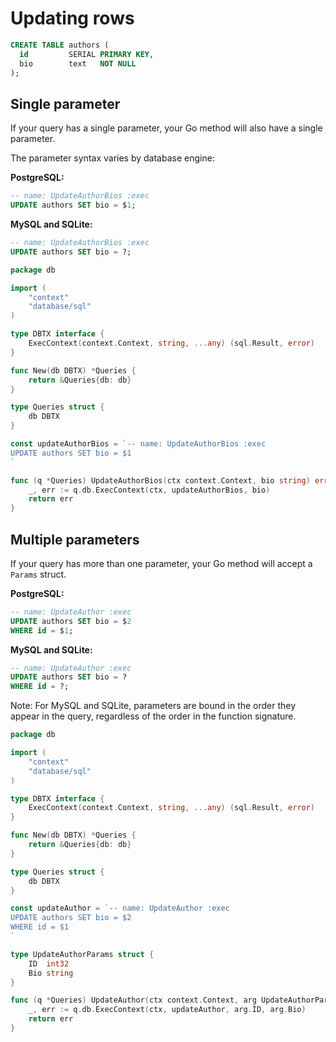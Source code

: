 # Updating rows

```sql
CREATE TABLE authors (
  id         SERIAL PRIMARY KEY,
  bio        text   NOT NULL
);
```

## Single parameter

If your query has a single parameter, your Go method will also have a single
parameter.

The parameter syntax varies by database engine:

**PostgreSQL:**
```sql
-- name: UpdateAuthorBios :exec
UPDATE authors SET bio = $1;
```

**MySQL and SQLite:**
```sql
-- name: UpdateAuthorBios :exec
UPDATE authors SET bio = ?;
```

```go
package db

import (
	"context"
	"database/sql"
)

type DBTX interface {
	ExecContext(context.Context, string, ...any) (sql.Result, error)
}

func New(db DBTX) *Queries {
	return &Queries{db: db}
}

type Queries struct {
	db DBTX
}

const updateAuthorBios = `-- name: UpdateAuthorBios :exec
UPDATE authors SET bio = $1
`

func (q *Queries) UpdateAuthorBios(ctx context.Context, bio string) error {
	_, err := q.db.ExecContext(ctx, updateAuthorBios, bio)
	return err
}
```

## Multiple parameters

If your query has more than one parameter, your Go method will accept a
`Params` struct.

**PostgreSQL:**
```sql
-- name: UpdateAuthor :exec
UPDATE authors SET bio = $2
WHERE id = $1;
```

**MySQL and SQLite:**
```sql
-- name: UpdateAuthor :exec
UPDATE authors SET bio = ?
WHERE id = ?;
```

Note: For MySQL and SQLite, parameters are bound in the order they appear in the query, regardless of the order in the function signature.

```go
package db

import (
	"context"
	"database/sql"
)

type DBTX interface {
	ExecContext(context.Context, string, ...any) (sql.Result, error)
}

func New(db DBTX) *Queries {
	return &Queries{db: db}
}

type Queries struct {
	db DBTX
}

const updateAuthor = `-- name: UpdateAuthor :exec
UPDATE authors SET bio = $2
WHERE id = $1
`

type UpdateAuthorParams struct {
	ID  int32
	Bio string
}

func (q *Queries) UpdateAuthor(ctx context.Context, arg UpdateAuthorParams) error {
	_, err := q.db.ExecContext(ctx, updateAuthor, arg.ID, arg.Bio)
	return err
}
```

